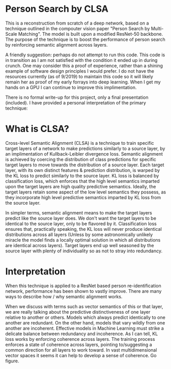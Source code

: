 
# Person Search by CLSA
This is a reconstruction from scratch of a deep network, based on a technique outlined in the compouter vision paper "Person Search by Multi-Scale Matching". The model is built upon a modified ResNet-50 backbone. The purpose of the technique is to boost the performance of person search by reinforcing semantic alignment across layers.

A friendly suggestion:
perhaps do not attempt to run this code. This code is in transition as I am not satisfied with the condition it ended up in during crunch. One may consider this a proof of experience, rather than a shining example of software design principles I would prefer. I do not have the resources currently (as of 9/2019) to maintain this code so it will likely remain her as proof of my early forrays into deep learning. When I get my hands on a GPU I can continue to improve this implimentation.

There is no formal write-up for this project, only a final presentation (included). I have provided a personal interpretation of the primary technique:

# What is CLSA?
Cross-level Semantic Alignment (CLSA) is a technique to train specific target layers of a network to make predictions similarly to a source layer, by an implimentation of Kullback-Leibler divergence loss. Semantic alignment is achieved by coercing the distribution of class predictions for specific target layers to move towards the distribution of a source layer. Each target layer, with its own distinct features & prediction distribution, is warped by the KL loss to predict similarly to the source layer. KL loss is balanced by classification loss, which enforces that the high level semantics imparted upon the target layers are high quality predictive semantics. Ideally, the target layers retain some aspect of the low level semantics they possess, as they incorporate high level predictive semantics imparted by KL loss from the source layer.

In simpler terms, semantic alignment means to make the target layers predict like the source layer does. We don't want the target layers to be identical to the source layer, only to be flavored by it. Classification loss ensures that, practically speaking, the KL loss will never produce identical distributions across all layers (Unless by some astronomically unlikely miracle the model finds a locally optimal solution in which all distributions are identical across layers). Target layers end up well seasoned by the source layer with plenty of individuality so as not to stray into redundancy.
 
# Interpretation
When this technique is applied to a ResNet based person re-identification network, performance has been shown to vastly improve. There are many ways to describe how / why semantic alignment works.

When we discuss with terms such as vector semantics of this or that layer, we are really talking about the predictive distinctiveness of one layer relative to another or others.  Models which always predict identically to one another are redundant. On the other hand, models that vary wildly from one another are incoherent. Effective models in Machine Learning must strike a delicate balance between redundancy and incoherence. As I can tell, KL loss works by enforcing coherence across layers. The training process enforces a state of coherence across layers, pointing to/suggesting a common direction for all layers to work toward. In vast multidimensional vector spaces it seems it can help to develop a sense of coherence. Go figure.



